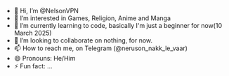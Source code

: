 - 👋 Hi, I’m @NelsonVPN
- 👀 I’m interested in Games, Religion, Anime and Manga
- 🌱 I’m currently learning to code, basically I'm just a beginner for now(10 March 2025)
- 💞️ I’m looking to collaborate on nothing, for now.
- 📫 How to reach me, on Telegram (@neruson_nakk_le_vaar)
- 😄 Pronouns: He/Him
- ⚡ Fun fact: ...

<!---
NelsonVPN/NelsonVPN is a ✨ special ✨ repository because its `README.md` (this file) appears on your GitHub profile.
You can click the Preview link to take a look at your changes.
--->
